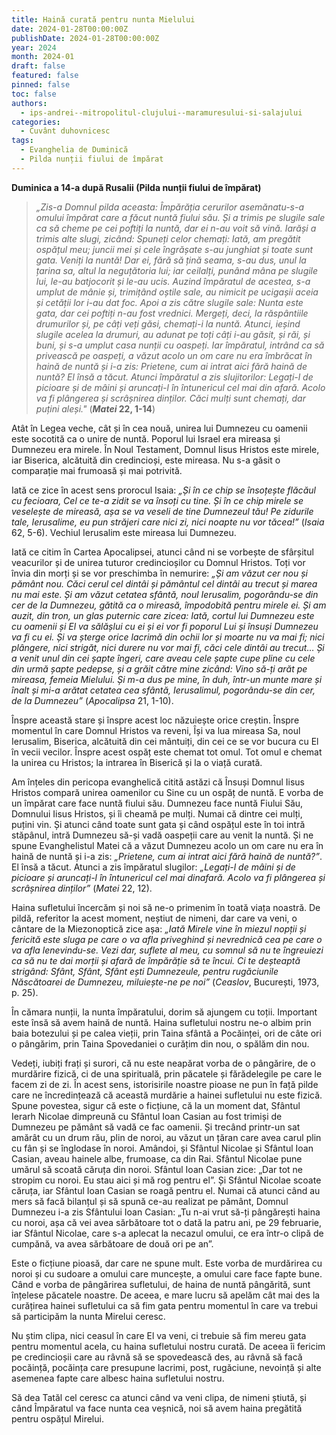 ```yaml
---
title: Haină curată pentru nunta Mielului
date: 2024-01-28T00:00:00Z
publishDate: 2024-01-28T00:00:00Z
year: 2024
month: 2024-01
draft: false
featured: false
pinned: false
toc: false
authors:
  - ips-andrei--mitropolitul-clujului--maramuresului-si-salajului  
categories:
  - Cuvânt duhovnicesc
tags:
  - Evanghelia de Duminică
  - Pilda nunții fiului de împărat
---
```

**Duminica a 14-a după Rusalii (Pilda nunții fiului de împărat)**

> _„Zis-a Domnul pilda aceasta: Împărăția cerurilor asemănatu-s-a omului împărat care a făcut nuntă fiului său. Și a trimis pe slugile sale ca să cheme pe cei poftiți la nuntă, dar ei n-au voit să vină. Iarăși a trimis alte slugi, zicând: Spuneți celor chemați: Iată, am pregătit ospățul meu; juncii mei și cele îngrășate s-au junghiat și toate sunt gata. Veniți la nuntă! Dar ei, fără să țină seama, s-au dus, unul la țarina sa, altul la neguțătoria lui; iar ceilalți, punând mâna pe slugile lui, le-au batjocorit și le-au ucis. Auzind împăratul de acestea, s-a umplut de mânie și, trimițând oștile sale, au nimicit pe ucigașii aceia și cetății lor i-au dat foc. Apoi a zis către slugile sale: Nunta este gata, dar cei poftiți n-au fost vrednici. Mergeți, deci, la răspântiile drumurilor și, pe câți veți găsi, chemați-i la nuntă. Atunci, ieșind slugile acelea la drumuri, au adunat pe toți câți i-au găsit, și răi, și buni, și s-a umplut casa nunții cu oaspeți. Iar împăratul, intrând ca să privească pe oaspeți, a văzut acolo un om care nu era îmbrăcat în haină de nuntă și i-a zis: Prietene, cum ai intrat aici fără haină de nuntă? El însă a tăcut. Atunci împăratul a zis slujitorilor: Legați-l de picioare și de mâini și aruncați-l în întunericul cel mai din afară. Acolo va fi plângerea și scrâșnirea dinților. Căci mulți sunt chemați, dar puțini aleși."_ (**_Matei_ 22, 1-14**)

Atât în Legea veche, cât și în cea nouă, unirea lui Dumnezeu cu oamenii este socotită ca o unire de nuntă. Poporul lui Israel era mireasa și Dumnezeu era mirele. În Noul Testament, Domnul Iisus Hristos este mirele, iar Biserica, alcătuită din credincioși, este mireasa. Nu s-a găsit o comparație mai frumoasă și mai potrivită.

Iată ce zice în acest sens prorocul Isaia: _„Și în ce chip se însoțește flăcăul cu fecioara, Cel ce te-a zidit se va însoți cu tine. Și în ce chip mirele se veselește de mireasă, așa se va veseli de tine Dumnezeul tău! Pe zidurile tale, Ierusalime, eu pun străjeri care nici zi, nici noapte nu vor tăcea!”_  (_Isaia_ 62, 5-6). Vechiul Ierusalim este mireasa lui Dumnezeu.

Iată ce citim în Cartea Apocalipsei, atunci când ni se vorbește de sfârșitul veacurilor și de unirea tuturor credincioșilor cu Domnul Hristos. Toți vor învia din morți și se vor preschimba în nemurire: _„Și am văzut cer nou și pământ nou. Căci cerul cel dintâi și pământul cel dintâi au trecut și marea nu mai este. Și am văzut cetatea sfântă, noul Ierusalim, pogorându-se din cer de la Dumnezeu, gătită ca o mireasă, împodobită pentru mirele ei. Și am auzit, din tron, un glas puternic care zicea: Iată, cortul lui Dumnezeu este cu oamenii și El va sălășlui cu ei și ei vor fi poporul Lui și însuși Dumnezeu va fi cu ei. Și va șterge orice lacrimă din ochii lor și moarte nu va mai fi; nici plângere, nici strigăt, nici durere nu vor mai fi, căci cele dintâi au trecut… Și a venit unul din cei șapte îngeri, care aveau cele șapte cupe pline cu cele din urmă șapte pedepse, și a grăit către mine zicând: Vino să-ți arăt pe mireasa, femeia Mielului. Și m-a dus pe mine, în duh, într-un munte mare și înalt și mi-a arătat cetatea cea sfântă, Ierusalimul, pogorându-se din cer, de la Dumnezeu”_ (_Apocalipsa_ 21, 1-10).

Înspre această stare și înspre acest loc năzuiește orice creștin. Înspre momentul în care Domnul Hristos va reveni, Își va lua mireasa Sa, noul Ierusalim, Biserica, alcătuită din cei mântuiți, din cei ce se vor bucura cu El în vecii vecilor. Înspre acest ospăț este chemat tot omul. Tot omul e chemat la unirea cu Hristos; la intrarea în Biserică și la o viață curată.

Am înțeles din pericopa evanghelică citită astăzi că Însuși Domnul Iisus Hristos compară unirea oamenilor cu Sine cu un ospăț de nuntă. E vorba de un împărat care face nuntă fiului său. Dumnezeu face nuntă Fiului Său, Domnului Iisus Hristos, și îi cheamă pe mulți. Numai că dintre cei mulți, puțini vin. Și atunci când toate sunt gata și când ospățul este în toi intră stăpânul, intră Dumnezeu să-și vadă oaspeții care au venit la nuntă. Și ne spune Evanghelistul Matei că a văzut Dumnezeu acolo un om care nu era în haină de nuntă și i-a zis: _„Prietene, cum ai intrat aici fără haină de nuntă?”_. El însă a tăcut. Atunci a zis împăratul slugilor: _„Legați-l de mâini și de picioare și aruncați-l în întunericul cel mai dinafară. Acolo va fi plângerea și scrâșnirea dinților”_ (_Matei_ 22, 12).

Haina sufletului încercăm și noi să ne-o primenim în toată viața noastră. De pildă, referitor la acest moment, neștiut de nimeni, dar care va veni, o cântare de la Miezonoptică zice așa: _„Iată Mirele vine în miezul nopții și fericită este sluga pe care o va afla priveghind și nevrednică cea pe care o va afla lenevindu-se. Vezi dar, suflete al meu, cu somnul să nu te îngreuiezi ca să nu te dai morții și afară de împărăție să te încui. Ci te deșteaptă strigând: Sfânt, Sfânt, Sfânt ești Dumnezeule, pentru rugăciunile Născătoarei de Dumnezeu, miluiește-ne pe noi”_ (_Ceaslov_, București, 1973, p. 25).

În cămara nunții, la nunta împăratului, dorim să ajungem cu toții. Important este însă să avem haină de nuntă. Haina sufletului nostru ne-o albim prin baia botezului și pe calea vieții, prin Taina sfântă a Pocăinței, ori de câte ori o pângărim, prin Taina Spovedaniei o curățim din nou, o spălăm din nou.

Vedeți, iubiți frați și surori, că nu este neapărat vorba de o pângărire, de o murdărire fizică, ci de una spirituală, prin păcatele și fărădelegile pe care le facem zi de zi. În acest sens, istorisirile noastre pioase ne pun în față pilde care ne încredințează că această murdărie a hainei sufletului nu este fizică. Spune povestea, sigur că este o ficțiune, că la un moment dat, Sfântul Ierarh Nicolae dimpreună cu Sfântul Ioan Casian au fost trimiși de Dumnezeu pe pământ să vadă ce fac oamenii. Și trecând printr-un sat amărât cu un drum rău, plin de noroi, au văzut un țăran care avea carul plin cu fân și se înglodase în noroi. Amândoi, și Sfântul Nicolae și Sfântul Ioan Casian, aveau hainele albe, frumoase, ca din Rai. Sfântul Nicolae pune umărul să scoată căruța din noroi. Sfântul Ioan Casian zice: „Dar tot ne stropim cu noroi. Eu stau aici și mă rog pentru el”. Și Sfântul Nicolae scoate căruța, iar Sfântul Ioan Casian se roagă pentru el. Numai că atunci când au mers să facă bilanțul și să spună ce-au realizat pe pământ, Domnul Dumnezeu i-a zis Sfântului Ioan Casian: „Tu n-ai vrut să-ți pângărești haina cu noroi, așa că vei avea sărbătoare tot o dată la patru ani, pe 29 februarie, iar Sfântul Nicolae, care s-a aplecat la necazul omului, ce era într-o clipă de cumpănă, va avea sărbătoare de două ori pe an”.

Este o ficțiune pioasă, dar care ne spune mult. Este vorba de murdărirea cu noroi și cu sudoare a omului care muncește, a omului care face fapte bune. Când e vorba de pângărirea sufletului, de haina de nuntă pângărită, sunt înțelese păcatele noastre. De aceea, e mare lucru să apelăm cât mai des la curățirea hainei sufletului ca să fim gata pentru momentul în care va trebui să participăm la nunta Mirelui ceresc.

Nu știm clipa, nici ceasul în care El va veni, ci trebuie să fim mereu gata pentru momentul acela, cu haina sufletului nostru curată. De aceea îi fericim pe credincioșii care au râvnă să se spovedească des, au râvnă să facă pocăință, pocăința care presupune lacrimi, post, rugăciune, nevoință și alte asemenea fapte care albesc haina sufletului nostru.

Să dea Tatăl cel ceresc ca atunci când va veni clipa, de nimeni știută, și când Împăratul va face nunta cea veșnică, noi să avem haina pregătită pentru ospățul Mirelui.
